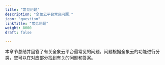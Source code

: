 ```yaml
---
title: "常见问题"
description: "全象云平台常见问题."
icon: "question"
linkTitle: "常见问题"
weight: 8000
draft: false

---
```


本章节总结并回答了有关全象云平台最常见的问题，问题根据全象云的功能进行分类，您可以在对应部分找到有关的问题和答案。

